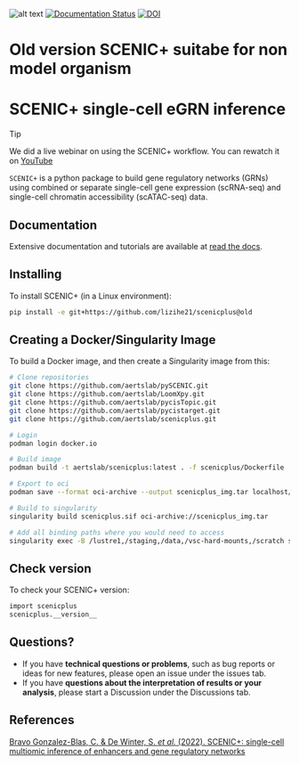 ![alt text](docs/images/SCENIC+_Logo_v5.png "SCENIC+")
[![Documentation Status](https://readthedocs.org/projects/scenicplus/badge/?version=latest)](https://scenicplus.readthedocs.io/en/latest/?badge=latest)
[![DOI](https://zenodo.org/badge/391121521.svg)](https://zenodo.org/badge/latestdoi/391121521)
# Old version SCENIC+ suitabe for non model organism

# SCENIC+ single-cell eGRN inference

> [!TIP]
> We did a live webinar on using the SCENIC+ workflow. You can rewatch it on [YouTube](https://www.youtube.com/watch?v=QW63LLd1XC8)


`SCENIC+` is a python package to build gene regulatory networks (GRNs) using combined or separate single-cell gene expression (scRNA-seq) and single-cell chromatin accessibility (scATAC-seq) data.

## Documentation 


Extensive documentation and tutorials are available at [read the docs](https://scenicplus.readthedocs.io).

## Installing

To install SCENIC+ (in a Linux environment):

```bash
pip install -e git+https://github.com/lizihe21/scenicplus@old
```


## Creating a Docker/Singularity Image

To build a Docker image, and then create a Singularity image from this:

```bash
# Clone repositories 
git clone https://github.com/aertslab/pySCENIC.git
git clone https://github.com/aertslab/LoomXpy.git
git clone https://github.com/aertslab/pycisTopic.git
git clone https://github.com/aertslab/pycistarget.git
git clone https://github.com/aertslab/scenicplus.git

# Login
podman login docker.io

# Build image
podman build -t aertslab/scenicplus:latest . -f scenicplus/Dockerfile

# Export to oci 
podman save --format oci-archive --output scenicplus_img.tar localhost/aertslab/scenicplus

# Build to singularity
singularity build scenicplus.sif oci-archive://scenicplus_img.tar

# Add all binding paths where you would need to access
singularity exec -B /lustre1,/staging,/data,/vsc-hard-mounts,/scratch scenicplus.sif ipython3
```

## Check version

To check your SCENIC+ version:

```bash
import scenicplus
scenicplus.__version__
```

## Questions?

* If you have **technical questions or problems**, such as bug reports or ideas for new features, please open an issue under the issues tab.
* If you have **questions about the interpretation of results or your analysis**, please start a Discussion under the Discussions tab.


## References

[Bravo Gonzalez-Blas, C. & De Winter, S. *et al.* (2022). SCENIC+: single-cell multiomic inference of enhancers and gene regulatory networks](https://www.biorxiv.org/content/10.1101/2022.08.19.504505v1)

